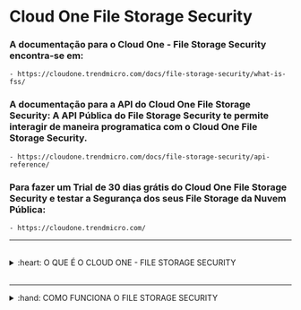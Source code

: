 # Cloud One File Storage Security

### A documentação para o Cloud One - File Storage Security encontra-se em: 

    - https://cloudone.trendmicro.com/docs/file-storage-security/what-is-fss/


### A documentação para a API do Cloud One File Storage Security: A API Pública do File Storage Security te permite interagir de maneira programatica com o Cloud One File Storage Security. 

    - https://cloudone.trendmicro.com/docs/file-storage-security/api-reference/


### Para fazer um Trial de 30 dias grátis do Cloud One File Storage Security e testar a Segurança dos seus File Storage da Nuvem Pública:

    - https://cloudone.trendmicro.com/


<hr />
<br />

<details>
  <summary>:heart: O QUE É O CLOUD ONE - FILE STORAGE SECURITY </summary>

<br />

<b>O QUE É O CLOUD ONE - FILE STORAGE SECURITY:</b>

O Trend Micro Cloud One – File Storage Security provêm anti-malware scanning em recursos no Amazon Simple Storage Service (Amazon S3) e outros Cloud Storage.

<ul>

<li> Proteja dados de armazenamento em nuvem </li>
<li> Aproveite as vantagens da verificação automatizada de malware </li>
<li> Reputação de arquivo: Bloqueie arquivos maliciosos conhecidos com assinaturas antimalware </li>
<li> Proteção de variantes: Procure variantes ofuscadas ou polimórficas de malware através de fragmentos de malware e algoritmos de detecção vistos anteriormente </li>
<li> Ampla flexibilidade: Suporte de varredura confiável para arquivos pequenos a grandes e suporte para qualquer tipo de arquivo </li>
<li> Automatiza a verificação de arquivos para ser acionada sempre que novos arquivos são carregados </li>
<li> Rapidamente comece a utilizar ao implantar a solução utilizando templates prontos </li>
<li> Permite a integração do workflow através de funções serverless </li>

</ul>

<b> Aproveite o suporte para os principais players: </b>

    - Amazon S3®, Microsoft Azure Blob* e Google Cloud Storage™*


<b> Os seguintes serviços são suportados: </b>

<i> <strong> Amazon S3 </strong> </i>

<b> Os seguintes serviços serão suportados em breve: </b>

<i> <strong> Azure Blob </i> </strong>

<i> <strong> Google Cloud Storage </i> </strong>


</details>

<br />
<hr />

<details>
  <summary>:hand: COMO FUNCIONA O FILE STORAGE SECURITY </summary>

<br />

<b>COMO FUNCIONA O FILE STORAGE SECURITY? </b>

<b> Quando um usuário ou programa carrega um arquivo para um determinado S3 bucket, o File Storage Security executa um scan. O Scan só é executado no arquivo adicionado, não nos recursos existentes no bucket. </b> Quando o Scan é completo, seus plugins customizados ou <a href="https://cloudone.trendmicro.com/docs/file-storage-security/post-scan-action-create/"> Lambdas </a> pegam os <a href="https://cloudone.trendmicro.com/docs/file-storage-security/scan-tag-overview/"> resultados </a> da verificação e podem conectar-se com o seu fluxo downstream para processamento posterior.

<b> O File Storage Security pode detectar vários tipos de Malware incluindo vírus, trojans, spyware e mais. </b> 

<img src="" alt="Como o FSS funciona"> </img>

<b> Quanto tempo os scans levam? </b> 

<b> O tempo de Scan depende do tamanho e tipo de um arquivo, e pode variar de cerca de 3 a 25 segundos. </b> Para mais detalhes, veja <a href="https://cloudone.trendmicro.com/docs/file-storage-security/performance-scaling/#Metric"> Performance metrics (scan times). </a>


<b> Como a solução escala? </b> 

<b> Porque o File Storage Security scanner é um Lambda function, pode lidar com vários scans simultaneamente, e aumentará (ou diminuirá) automaticamente em resposta a aumentos (ou diminuições) na carga. </b> Para detalhes, veja <a href="https://cloudone.trendmicro.com/docs/file-storage-security/performance-scaling/"> Performance and scaling. </a>


<b> Quais regiões são suportadas? </b> 

O File Storage Security pode residir em qualquer região da Amazon Web Services (AWS), exceto:

<ul>

<li> China (Beijing) </li>
<li> China (Ningxia) </li>
<li> AWS GovCloud (US) </li>
<li> Asia Pacific (Hong Kong) </li>
<li> Asia Pacific (Osaka-Local) </li>

</ul>

<b> Conteúdo da Stack: </b>

<i> <strong> File Storage Security é implantado usando Templates do AWS CloudFormation. Você pode revisar esses Templates para ver quais recursos compõem cada Stack. </i> </strong>

<b> Esses Templates estão disponíveis para revisão no Github: </b>

    - https://github.com/trendmicro/cloudone-filestorage-cloudformation-templates


<b> Conexão com a Internet em um fluxo de Scan: </b> 

<i> <strong> Quando o scanner comunica, envolve dois tipos de comunicação para a internet via HTTPS port 443: </i> </strong>

    - Conexão para a Trend Micro Global Smart Protection Server (c1fss1.icrc.trendmicro.com);

    - Conexão para vários serviços da AWS, como S3, SQS e SNS;


<i> <strong> O Scanner pode acessar a Smart Protection Server durante um scan, e acessar os serviços da AWS durante um scan (S3 e SQS) e depois de um scan (SNS). Para os detalhes do fluxo, refira a <a href="https://cloudone.trendmicro.com/docs/file-storage-security/arch-overview/"> Arquitetura. </a> </i> </strong>

<img src="" alt="Arquitetura FSS"> </img>

    - Para saber mais:

        - https://cloudone.trendmicro.com/docs/file-storage-security/arch-overview/


<b> Adicione Post-Scan Actions: </b>

Depois que o File Storage Security completa um Scan, o Resultado desse Scan são tagueados ao arquivo e publicado no SNS ScanResultTopic.

<i> <strong> Se você quer fazer mais com os resultados, você terá que criar ou adicionar uma ação a ocorrer após o scan. Nós provemos código exemplo para que você pode enviar arquivos limpos para um S3 bucket (promote) e enviar arquivos maliciosos para outro S3 bucket (quarantine). Para mais detalhes, veja <a href="https://cloudone.trendmicro.com/docs/file-storage-security/post-scan-action-code/"> Post-scan action sample code. </a> <i> <strong> 


<b> Monitore os Resultados das Scans: </b>

<i> <strong> Os Resultados dos Scans do File Storage Security podem ser encontrados no <a href="https://docs.aws.amazon.com/AmazonCloudWatch/latest/logs/WhatIsCloudWatchLogs.html"> AWS CloudWatch Logs. </a> </i> </strong>

    - Para saber mais:
        - https://cloudone.trendmicro.com/docs/file-storage-security/scan-tag-overview/

</details>